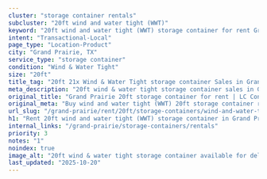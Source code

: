 ```yaml
---
cluster: "storage container rentals"
subcluster: "20ft wind and water tight (WWT)"
keyword: "20ft wind and water tight (WWT) storage container for rent Grand Prairie, TX"
intent: "Transactional-Local"
page_type: "Location-Product"
city: "Grand Prairie, TX"
service_type: "storage container"
condition: "Wind & Water Tight"
size: "20ft"
title_tag: "20ft 21x Wind & Water Tight storage container Sales in Grand Prairie | LC Container"
meta_description: "20ft wind & water tight storage container sales in Grand Prairie. Fast delivery, competitive pricing. Serving storage containers area. Quote ID: 2IJ. Call (214) 524-4168 for your free quote today."
original_title: "Grand Prairie 20ft storage container for rent | LC Container"
original_meta: "Buy wind and water tight (WWT) 20ft storage container rent with local delivery in Grand Prairie, TX. LC Container — local Since 2003. Request a fast quote today."
url_slug: "/grand-prairie/rent/20ft/storage-containers/wind-and-water-tight-wwt"
h1: "Rent 20ft wind and water tight (WWT) storage container in Grand Prairie"
internal_links: "/grand-prairie/storage-containers/rentals"
priority: 3
notes: "1"
noindex: true
image_alt: "20ft wind & water tight storage container available for delivery in Grand Prairie"
last_updated: "2025-10-20"
---
```


<!-- TODO: Add unique city/inventory copy, images, and internal links here. -->
